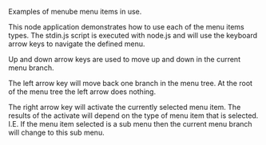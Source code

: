 Examples of menube menu items in use.

This node application demonstrates how to use each of the menu items types. The
stdin.js script is executed with node.js and will use the keyboard arrow keys to
navigate the defined menu.

Up and down arrow keys are used to move up and down in the current menu branch.

The left arrow key will move back one branch in the menu tree. At the root of the
menu tree the left arrow does nothing.

The right arrow key will activate the currently selected menu item. The results
of the activate will depend on the type of menu item that is selected. I.E. If
the menu item selected is a sub menu then the current menu branch will change to
this sub menu.
